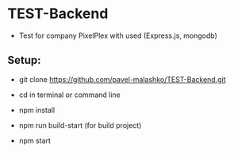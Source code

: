 # TEST-Backend

* Test for company PixelPlex with used (Express.js, mongodb)

## Setup:

- git clone https://github.com/pavel-malashko/TEST-Backend.git

- cd in terminal or  command line

- npm install

- npm run build-start (for build project) 

- npm start
